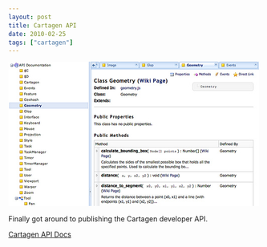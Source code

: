 ```yaml
---
layout: post
title: Cartagen API
date: 2010-02-25
tags: ["cartagen"]
---
```


[![](4388668286_d445f2caa0.jpg)](http://cartagen.org/api/)

Finally got around to publishing the Cartagen developer API. 

[Cartagen API Docs](http://cartagen.org/api/)